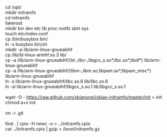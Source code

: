 cd /opt/<br />
mkdir initramfs<br />
cd initramfs<br />
fakeroot<br />
mkdir bin dev etc lib proc rootfs sbin sys<br />
touch etc/mdev.conf<br />
cp /bin/busybox bin/<br />
ln -s busybox bin/sh<br />
mkdir -p lib/arm-linux-gnueabihf<br />
cp /lib/ld-linux-armhf.so.3 lib/<br />
cp -a /lib/arm-linux-gnueabihf/{ld-*,libc-*,libgcc_s.so*,libc.so*,libdl*} lib/arm-linux-gnueabihf<br />
cp -a /lib/arm-linux-gnueabihf/{libm-*,libm.so*,libpam.so*,libpam_misc*} lib/arm-linux-gnueabihf<br />
ln -s lib/arm-linux-gnueabihf/libc.so.6 lib/libc.so.6<br />
ln -sl lib/arm-linux-gnueabihf/libgcc_s.so.1 lib/libgcc_s.so.1<br />
<br />
wget -O - https://raw.github.com/xbianonpi/xbian-initramfs/master/init > init<br />
chmod a+x init<br />
<br />
rm -r .git<br />
<br />
find . | cpio -H newc -o > ../initramfs.cpio<br />
cat ../initramfs.cpio | gzip > /boot/initramfs.gz<br />
